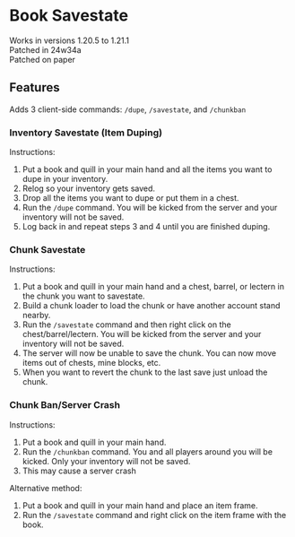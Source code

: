 # Book Savestate
Works in versions 1.20.5 to 1.21.1\
Patched in 24w34a\
Patched on paper

## Features
Adds 3 client-side commands: `/dupe`, `/savestate`, and `/chunkban`

### Inventory Savestate (Item Duping)
Instructions:
1. Put a book and quill in your main hand and all the items you want to dupe in your inventory.
2. Relog so your inventory gets saved.
3. Drop all the items you want to dupe or put them in a chest.
4. Run the `/dupe` command. You will be kicked from the server and your inventory will not be saved.
5. Log back in and repeat steps 3 and 4 until you are finished duping.

### Chunk Savestate
Instructions:
1. Put a book and quill in your main hand and a chest, barrel, or lectern in the chunk you want to savestate.
2. Build a chunk loader to load the chunk or have another account stand nearby.
3. Run the `/savestate` command and then right click on the chest/barrel/lectern. You will be kicked from the server and your inventory will not be saved.
4. The server will now be unable to save the chunk. You can now move items out of chests, mine blocks, etc.
5. When you want to revert the chunk to the last save just unload the chunk.

### Chunk Ban/Server Crash
Instructions:
1. Put a book and quill in your main hand.
2. Run the `/chunkban` command. You and all players around you will be kicked. Only your inventory will not be saved.
3. This may cause a server crash

Alternative method:
1. Put a book and quill in your main hand and place an item frame.
2. Run the `/savestate` command and right click on the item frame with the book.

